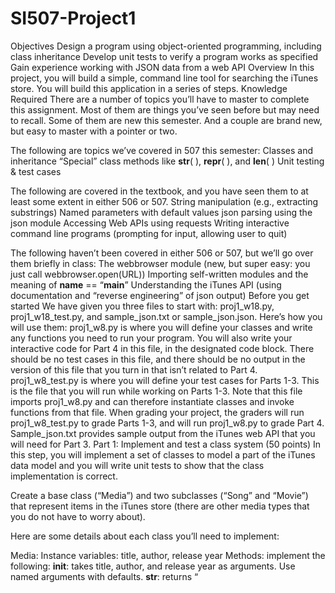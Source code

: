 # SI507-Project1

Objectives
Design a program using object-oriented programming, including class inheritance
Develop unit tests to verify a program works as specified
Gain experience working with JSON data from a web API
Overview
In this project, you will build a simple, command line tool for searching the iTunes store. You will build this application in a series of steps.
Knowledge Required
There are a number of topics you’ll have to master to complete this assignment. Most of them are things you’ve seen before but may need to recall. Some of them are new this semester. And a couple are brand new, but easy to master with a pointer or two.

The following are topics we’ve covered in 507 this semester:
Classes and inheritance
“Special” class methods like __str__( ), __repr__( ), and  __len__( )
Unit testing & test cases

The following are covered in the textbook, and you have seen them to at least some extent in either 506 or 507.
String manipulation (e.g., extracting substrings)
Named parameters with default values
json parsing using the json module
Accessing Web APIs using requests
Writing interactive command line programs (prompting for input, allowing user to quit)

The following haven’t been covered in either 506 or 507, but we’ll go over them briefly in class:
The webbrowser module (new, but super easy: you just call webbrowser.open(URL))
Importing self-written modules and the meaning of __name__ == “__main__”
Understanding the iTunes API (using documentation and “reverse engineering” of json output)
Before you get started
We have given you three files to start with: proj1_w18.py, proj1_w18_test.py, and sample_json.txt or sample_json.json. Here’s how you will use them:
proj1_w8.py is where you will define your classes and write any functions you need to run your program. You will also write your interactive code for Part 4 in this file, in the designated code block. There should be no test cases in this file, and there should be no output in the version of this file that you turn in that isn’t related to Part 4.
proj1_w8_test.py is where you will define your test cases for Parts 1-3. This is the file that you will run while working on Parts 1-3. Note that this file imports proj1_w8.py and can therefore instantiate classes and invoke functions from that file. When grading your project, the graders will run proj1_w8_test.py to grade Parts 1-3, and will run proj1_w8.py to grade Part 4.
Sample_json.txt provides sample output from the iTunes web API that you will need for Part 3.
Part 1: Implement and test a class system (50 points)
In this step, you will implement a set of classes to model a part of the iTunes data model and you will write unit tests to show that the class implementation is correct.

Create a base class (“Media”) and two subclasses (“Song” and “Movie”) that represent items in the iTunes store (there are other media types that you do not have to worry about).

Here are some details about each class you’ll need to implement:

Media: 
Instance variables: title, author, release year
Methods: implement the following:
__init__: takes title, author, and release year as arguments. Use named arguments with defaults.
__str__: returns “<title> by <author> (<release year>)”, filling in the appropriate instance variables. For example “Bridget Jones's Diary (Unabridged) by Helen Fielding (2012).”
__len__: returns 0
Song (subclass of Media):	
Additional instance variables: album, track length
Methods:
__init__: takes title, author, release year, album, genre, and track length as arguments. Use named arguments with defaults. Call super( ) to initialize variables that belong to Media
__str__: add “[<genre>]” to the end of the output from Media.__str__( ). For example “Hey Jude by The Beatles (1968) [Rock]”
__len__: return track length in seconds
Movie (subclass of Media):
Additional instance variables: rating, movie length
Methods:
__init__: takes title, author, release year, rating, and movie length as arguments. Use named arguments with defaults. Call super( ) to initialize variables that belong to Media.
__str__: add “[<rating>]” to the end of the output from Media.__str__( ). For example “Jaws by Steven Speilberg (1975) [PG]”
__len__: return movie length in minutes (rounded to nearest minute)
Test cases
Create test cases that show:
All class constructors work as specified, and correctly populate instance variables
__str__ and __len__ work properly for all three classes
Classes do NOT have instance variables that are not relevant to them (e.g., Songs and Media do not have a ‘rating’ instance variable)

You must implement at least 3 test functions, and include at least 15 assertions (total, across all test functions). It’s fine to include more of either.
Assessment
You will be assessed on 
Whether your tests cover the criteria listed above
Whether your tests pass
Whether you have used super( ) correctly to avoid repeating code
Notes
For this part, you will be creating objects “by hand,” i.e., by passing explicit information into the constructors. You will not be creating objects using JSON. That will be covered in the next part.
Part 2: Create objects from JSON (50 points)
Now add the ability to create objects using JSON. We have provided sample JSON for three media types that iTunes supports. You will show that you can correctly parse each of these JSON objects into properly constructed objects of the correct type.

To avoid repeating code, you should make sure that the Media class does as much of the parsing as possible, and that each subclass only parses information that is specific to that class.

Suggested approach: Add a named parameter ‘json’ to each constructor. This should have a default value of None, so as not to break your Part 1 tests. Depending on the value of json, either create the object from the json or from the explicit parameters used in Part 1.
Test Cases
Create test cases that show:
Objects of each class (Media, Song, Movie) are created correctly from the relevant JSON string. “Created correctly” means that instance variables are set to correct values and class methods (eg., __str__, __len__) behave correctly.

You must implement at least one test function (three would be reasonable too), with at least 15 assertions to test that all relevant instance variables are created as specified.
Assessment
You will be assessed on 
Whether your tests cover the criteria listed above
Whether your tests pass
Whether you have used super( ) correctly to avoid repeating code
Part 3: Create objects from iTunes API (50 points)
Add the ability to fetch data from the iTunes API, and create lists of objects from the data retrieved. Since the data may change between calls, you will only need to show that the data returned from a set of pre-defined queries (of your choice) is processed by your program without errors, and that the number of objects created is within an expected range (either 0 or “more than zero but less than or equal to the number of results requested”).
Test Cases
Create test cases that show that your program responds within expected ranges to a several diverse queries, including common words (“baby,” “love”), less common words that are likely to produce specific matches (“moana,” “helter skelter”), nonsense queries (“&@#!$”), and a blank query.
Assessment
You will be assessed on
whether your tests cover the criteria listed above
whether your tests pass
whether you construct the correct type of object given the contents of a JSON object
Notes
The iTunes API limits you to “about 20 calls per minute.” If you don’t make more than 20 API calls in any of your test cases (and you don’t need to make nearly that many), you should be fine. If this turns out to be a problem, you might consider caching results to use offline while debugging. If you took 506 previously you may have access to caching code that you can try to adapt and use here. Caching is not required for this assignment and not even particularly recommended unless you are very comfortable with it. We will work on caching later in the semester.
Part 4: Create an interactive search interface (50 points)
For this last part, you will add the ability for users to enter their own queries and receive nicely formatted results. The output should be formatted as follows:
The results should be grouped into Songs, Movies, and Other Media. In each category, the results should be printed using their __str__ representation, one per line. 
Each result should be preceded by a number, starting at 1 and going up, printed at the beginning of the line.

When the program first runs, the user should be presented with two options: enter a search term, or enter exit to quit. After a query has been run, a third option becomes available: launch preview. To launch a preview, the user enters the number of the result they want to preview. Your program will then use the webbrowser module to open the trackViewURL embedded in the JSON item description, while also printing the URL to the screen.
Test Cases
You do not need to implement test cases for Part 4. We will test this part of your code manually.

Assessment
You will be assessed on:
Whether your program returns expected results (we will compare output with a reference implementation we have built and see if the results are the same)
Whether the results are grouped and formatted appropriately
Whether the preview functionality works
Partial credit is possible if you are only able to get parts of this working

Part 4 Sample Output
$ python proj1_w18.py

Enter a search term, or “exit” to quit: Beatles

SONGS
1 Hey Jude by The Beatles (1968) [Rock]
2 Yesterday by The Beatles (1965) [Rock]
... 

MOVIES
24 Help! by Richard Lester (1965) [G]
25 Yellow Submarine by George Dunning (1967) [G]
... 

OTHER MEDIA
47 The Beatles by Hunter Davies (2009)
48 Dreaming the Beatles by Rob Sheffield (2017)
...

Enter a number for more info, or another search term, or exit: 2

Launching https://itunes.apple.com/us/album/hey-jude/400835735?i=400835962&uo=4 in web browser…

Enter a number for more info, or another search term, or exit: exit

Bye!

A few notes:
What’s shown above is hypothetical output--not generated by actual code. Your results will almost certainly be different--this is just intended as an example of the format and interaction. 
The “...”s that show up above would NOT be part of your program output. We just didn’t want to fill up a lot of space with lots of search results.
There should be no repeated numbers--start with 1 and increment the number for each result.
Your results should be grouped into SONGS, MOVIES, and OTHER MEDIA, and these categories should always appear in the same order
Where it says “Launching XXX in web browser…” above you should actually launch the specified URL in a web browser.
You will need to test if the user’s input is a number (in which case you’d launch the browser) or a string (in which case you’d do a new search). The input ‘3’ would launch the browser, since it can be converted to a number. The input ‘2 Live Crew’, however, should be treated as a string. int( ) and str( ) are your friends here.
You will have to think about what to do when there are no results in a category, or no results at all! Your program should give output that will inform the user of what has happened in such cases.

